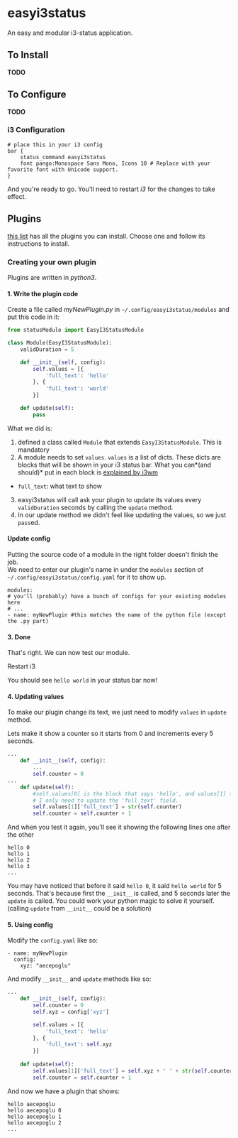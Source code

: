 # easyi3status

An easy and modular i3-status application.

## To Install

**TODO**

## To Configure

**TODO**

### i3 Configuration

    # place this in your i3 config
    bar {
		status_command easyi3status
		font pango:Monospace Sans Mono, Icons 10 # Replace with your favorite font with Unicode support.
    }

And you're ready to go. You'll need to restart *i3* for the changes to take effect.

## Plugins

[this list](http://easyi3status.herokuapp.com/assets) has all the plugins you can install. Choose one and follow its instructions to install.

### Creating your own plugin

Plugins are written in *python3*.

#### 1. Write the plugin code

Create a file called *myNewPlugin.py* in `~/.config/easyi3status/modules` and put this code in it:

```python
from statusModule import EasyI3StatusModule

class Module(EasyI3StatusModule):
	validDuration = 5

	def __init__(self, config):
		self.values = [{
			'full_text': 'hello'
		}, {
			'full_text': 'world'
		}]

	def update(self):
		pass
```

What we did is:

1. defined a class called `Module` that extends `EasyI3StatusModule`. This is mandatory
2. A module needs to set `values`. `values` is a list of dicts. These dicts are blocks that will be shown in your i3 status bar. What you can*(and should)* put in each block is [explained by i3wm](https://i3wm.org/docs/i3bar-protocol.html#_blocks_in_detail)
  * `full_text`: what text to show
3. easyi3status will call ask your plugin to update its values every `validDuration` seconds by calling the `update` method.
4. In our update method we didn't feel like updating the values, so we just `pass`ed.

#### Update config

Putting the source code of a module in the right folder doesn't finish the job.  
We need to enter our plugin's name in under the `modules` section of `~/.config/easyi3status/config.yaml` for it to show up.

```
modules:
# you'll (probably) have a bunch of configs for your existing modules here
# ...
- name: myNewPlugin #this matches the name of the python file (except the .py part)
```

#### 3. Done

That's right. We can now test our module.

Restart i3

You should see `hello world` in your status bar now!

#### 4. Updating values

To make our plugin change its text, we just need to modify `values` in `update` method.

Lets make it show a counter so it starts from 0 and increments every 5 seconds.

```python
...
	def __init__(self, config):
		...
		self.counter = 0
...
	def update(self):
		#self.values[0] is the block that says 'hello', and values[1] says 'world'
		# I only need to update the 'full_text' field.
		self.values[1]['full_text'] = str(self.counter)
		self.counter = self.counter + 1
```
And when you test it again, you'll see it showing the following lines one after the other

```
hello 0
hello 1
hello 2
hello 3
...
```

You may have noticed that before it said `hello 0`, it said `hello world` for 5 seconds. That's because first the `__init__` is called, and 5 seconds later the `update` is called. You could work your python magic to solve it yourself. (calling `update` from `__init__` could be a solution)

#### 5. Using config

Modify the `config.yaml` like so:

```
- name: myNewPlugin
  config:
    xyz: "aecepoglu"
```

And modify `__init__` and `update` methods like so:

```python
...
	def __init__(self, config):
		self.counter = 0
		self.xyz = config['xyz']

		self.values = [{
			'full_text': 'hello'
		}, {
			'full_text': self.xyz
		}]
	
	def update(self):
		self.values[1]['full_text'] = self.xyz + ' ' + str(self.counter)
		self.counter = self.counter + 1
```

And now we have a plugin that shows:

```
hello aecepoglu
hello aecepoglu 0
hello aecepoglu 1
hello aecepoglu 2
...
```
